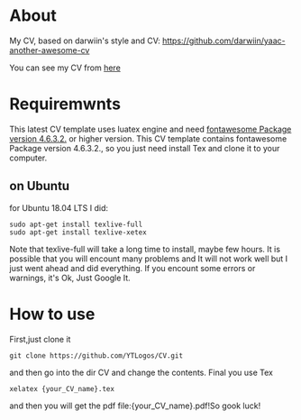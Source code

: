 # About
My CV, based on darwiin's style and CV: https://github.com/darwiin/yaac-another-awesome-cv

You can see my CV from [here](https://taoyan.netlify.com/files/cv.pdf)

# Requiremwnts

This latest CV template uses luatex engine and need [fontawesome Package version 4.6.3.2.](https://ctan.org/tex-archive/fonts/fontawesome) or higher version. This CV template contains fontawesome Package version 4.6.3.2., so you just need install Tex and clone it to your computer.

## on Ubuntu

for Ubuntu 18.04 LTS I did:

```
sudo apt-get install texlive-full
sudo apt-get install texlive-xetex
```

 Note that texlive-full will take a long time to install, maybe few hours. It is possible that you will encount many problems and It will not work well but I just went ahead and did everything. If you encount some errors or warnings, it's Ok, Just Google It.

# How to use 

First,just clone it

```
git clone https://github.com/YTLogos/CV.git
```
and then go into the dir CV and change the contents. Final you use Tex 

```
xelatex {your_CV_name}.tex
```

and then you will get the pdf file:{your_CV_name}.pdf!So gook luck!


